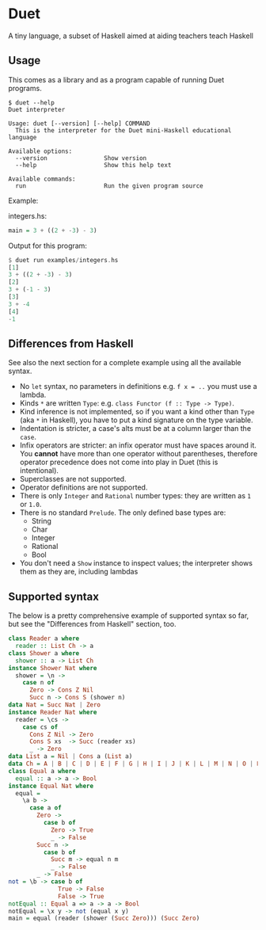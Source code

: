 # Duet

A tiny language, a subset of Haskell aimed at aiding teachers teach Haskell

## Usage

This comes as a library and as a program capable of running Duet programs.

```
$ duet --help
Duet interpreter

Usage: duet [--version] [--help] COMMAND
  This is the interpreter for the Duet mini-Haskell educational language

Available options:
  --version                Show version
  --help                   Show this help text

Available commands:
  run                      Run the given program source
```

Example:

integers.hs:
```haskell
main = 3 + ((2 + -3) - 3)
```

Output for this program:

``` haskell
$ duet run examples/integers.hs
[1]
3 + ((2 + -3) - 3)
[2]
3 + (-1 - 3)
[3]
3 + -4
[4]
-1
```

## Differences from Haskell

See also the next section for a complete example using all the
available syntax.

* No `let` syntax, no parameters in definitions e.g. `f x = ..` you
  must use a lambda.
* Kinds `*` are written `Type`: e.g. `class Functor (f :: Type -> Type)`.
* Kind inference is not implemented, so if you want a kind other than
  `Type` (aka `*` in Haskell), you have to put a kind signature on the
  type variable.
* Indentation is stricter, a case's alts must be at a column larger
  than the `case`.
* Infix operators are stricter: an infix operator must have spaces
  around it. You **cannot** have more than one operator without
  parentheses, therefore operator precedence does not come into play
  in Duet (this is intentional).
* Superclasses are not supported.
* Operator definitions are not supported.
* There is only `Integer` and `Rational` number types: they are
  written as `1` or `1.0`.
* There is no standard `Prelude`. The only defined base types are:
  * String
  * Char
  * Integer
  * Rational
  * Bool
* You don't need a `Show` instance to inspect values; the interpreter
  shows them as they are, including lambdas

## Supported syntax

The below is a pretty comprehensive example of supported syntax so
far, but see the "Differences from Haskell" section, too.

``` haskell
class Reader a where
  reader :: List Ch -> a
class Shower a where
  shower :: a -> List Ch
instance Shower Nat where
  shower = \n ->
    case n of
      Zero -> Cons Z Nil
      Succ n -> Cons S (shower n)
data Nat = Succ Nat | Zero
instance Reader Nat where
  reader = \cs ->
    case cs of
      Cons Z Nil -> Zero
      Cons S xs  -> Succ (reader xs)
      _ -> Zero
data List a = Nil | Cons a (List a)
data Ch = A | B | C | D | E | F | G | H | I | J | K | L | M | N | O | P | Q | R | S | T | U | V | W | X | Y | Z
class Equal a where
  equal :: a -> a -> Bool
instance Equal Nat where
  equal =
    \a b ->
      case a of
        Zero ->
          case b of
            Zero -> True
            _ -> False
        Succ n ->
          case b of
            Succ m -> equal n m
            _ -> False
        _ -> False
not = \b -> case b of
              True -> False
              False -> True
notEqual :: Equal a => a -> a -> Bool
notEqual = \x y -> not (equal x y)
main = equal (reader (shower (Succ Zero))) (Succ Zero)
```
